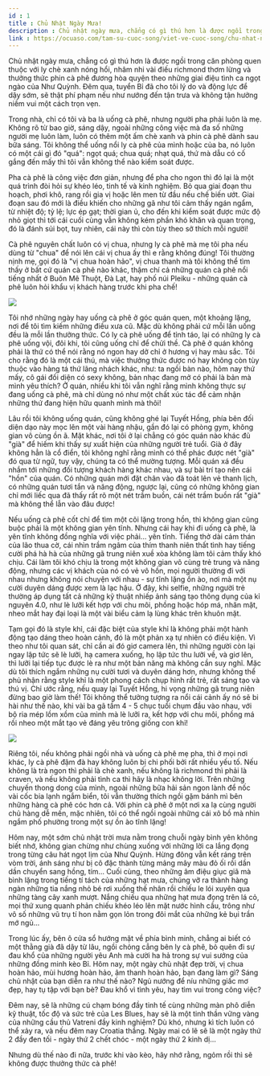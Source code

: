 ```yaml
---
id : 1
title : Chủ Nhật Ngày Mưa!
description : Chủ nhật ngày mưa, chẳng có gì thú hơn là được ngồi trong căn phòng quen thuộc với ly chè xanh nóng hổi, nhâm nhi vài điếu richmond thơm lừng và thưởng thức phin cà phê đương hòa quyện theo những giai điệu tình ca ngọt ngào của Như Quỳnh. Đêm qua, tuyển Bỉ đã cho tôi lý do và động lực để dậy sớm, sẽ thật phí phạm nếu như nướng đến tận trưa và không tận hưởng niềm vui một cách trọn vẹn.
link : https://ocuaso.com/tam-su-cuoc-song/viet-ve-cuoc-song/chu-nhat-ngay-mua.html
---
```


Chủ nhật ngày mưa, chẳng có gì thú hơn là được ngồi trong căn phòng quen
thuộc với ly chè xanh nóng hổi, nhâm nhi vài điếu richmond thơm lừng và
thưởng thức phin cà phê đương hòa quyện theo những giai điệu tình ca ngọt
ngào của Như Quỳnh. Đêm qua, tuyển Bỉ đã cho tôi lý do và động lực để dậy
sớm, sẽ thật phí phạm nếu như nướng đến tận trưa và không tận hưởng niềm
vui một cách trọn vẹn.

Trong nhà, chỉ có tôi và ba là uống cà phê, nhưng người pha phải luôn là
mẹ. Không rõ từ bao giờ, sáng dậy, ngoài những công việc mà đa số những
người mẹ luôn làm, luôn có thêm một ấm chè xanh và phin cà phê dành sau
bữa sáng. Tôi không thể uống nổi ly cà phê của mình hoặc của ba, nó luôn
có một cái gì đó "quá": ngọt quá; chua quá; nhạt quá, thứ mà dẫu có cố gắng
đến mấy thì tôi vẫn không thể nào kiểm soát được.

Pha cà phê là công việc đơn giản, nhưng để pha cho ngon thì đó lại là một
quá trình đòi hỏi sự khéo léo, tinh tế và kinh nghiệm. Bỏ qua giai đoạn
thu hoạch, phơi khô, rang rồi gia vị hoặc lên men từ đầu nếu chế biến ướt.
Giai đoạn sau đó mới là điều khiến cho những gã như tôi cảm thấy ngán ngẩm,
từ nhiệt độ; tỷ lệ; lực ép gạt; thời gian ủ, cho đến khi kiểm soát được
mức độ nhỏ giọt thì tới cái cuối cùng vẫn không kém phần khó khăn và quan
trọng, đó là đánh sủi bọt, tuy nhiên, cái này thì còn tùy theo sở thích
mỗi người!

Cà phê nguyên chất luôn có vị chua, nhưng ly cà phê mà mẹ tôi pha nếu dùng
từ "chua" để nói lên cái vị chua ấy thì e rằng không đúng! Tôi thường nịnh
mẹ, gọi đó là "vị chua hoàn hảo", vị chua thanh mà tôi không thể tìm thấy
ở bất cứ quán cà phê nào khác, thậm chí cả những quán cà phê nổi tiếng nhất
ở Buôn Mê Thuột, Đà Lạt, hay phố núi Pleiku - những quán cà phê luôn hỏi
khẩu vị khách hàng trước khi pha chế!

![](https://ocuaso.com/wp-content/uploads/2018/03/tho-ve-ca-phe-1.jpg)

Tôi nhớ những ngày hay uống cà phê ở góc quán quen, một khoảng lặng, nơi
để tôi tìm kiếm những điều xưa cũ. Mặc dù không phải cứ mỗi lần uống đều
là mỗi lần thưởng thức. Có ly cà phê uống để tỉnh táo, lại có những ly cà
phê uống vội, đôi khi, tôi cũng uống chỉ để chửi thề. Cà phê ở quán không
phải là thứ có thể nói rằng nó ngon hay dở chỉ ở hương vị hay màu sắc. Tôi
cho rằng đó là một cái thú, mà việc thưởng thức được nó hay không còn tùy
thuộc vào hàng tá thứ lãng nhách khác, như: ta ngồi bàn nào, hôm nay thứ
mấy, cô gái đối diện có sexy không, bản nhạc đang mở có phải là bản mà mình
yêu thích? Ở quán, nhiều khi tôi vẫn nghĩ rằng mình không thực sự đang uống
cà phê, mà chỉ dùng nó như một chất xúc tác để cảm nhận những thứ đang hiện
hữu quanh mình mà thôi!

Lâu rồi tôi không uống quán, cũng không ghé lại Tuyết Hồng, phía bên đối
diện dạo này mọc lên một vài hàng nhậu, gần đó lại có phòng gym, không gian
vô cùng ồn ã. Mặt khác, nơi tôi ở lại chẳng có góc quán nào khác đủ "già"
để hiếm khi thấy sự xuất hiện của những người trẻ tuổi. Già ở đây không
hẳn là cổ điển, tôi không nghĩ rằng mình có thể phác được nét "già" đó qua
từ ngữ, tuy vậy, chúng ta có thể mường tượng. Mỗi quán xá đều nhắm tới những
đối tượng khách hàng khác nhau, và sự bài trí tạo nên cái "hồn" của quán.
Có những quán mới đặt chân vào đã toát lên vẻ thanh lịch, có những quán
tươi tắn và năng động, ngược lại, cũng có những không gian chỉ mới liếc
qua đã thấy rất rõ một nét trầm buồn, cái nét trầm buồn rất "già" mà không
thể lẫn vào đâu được!

Nếu uống cà phê cốt chỉ để tìm một cõi lặng trong hồn, thì không gian cũng
buộc phải là một không gian yên tĩnh. Nhưng cái hay khi đi uống cà phê,
là yên tĩnh không đồng nghĩa với việc phải... yên tĩnh. Tiếng thở dài cảm
thán của lão thua cờ, cái nhìn trầm ngâm của thím thanh niên thất tình hay
tiếng cười phá hà hà của những gã trung niên xuề xòa không làm tôi cảm thấy
khó chịu. Cái làm tôi khó chịu là trong một không gian vô cùng trẻ trung
và năng động, nhưng các vị khách của nó có vẻ vô hồn, mọi người thường đi
với nhau nhưng không nói chuyện với nhau - sự tĩnh lặng ồn ào, nơi mà một
nụ cười duyên dáng được xem là lạc hậu. Ở đây, khi selfie, những người trẻ
thường áp dụng tất cả những kỹ thuật nhiếp ảnh sáng tạo thông dụng của kỉ
nguyên 4.0, như lè lưỡi kết hợp với chu môi, phồng hoặc hóp má, nhăn mặt,
nheo mắt hay đại loại là một vài biểu cảm lạ lùng khác trên khuôn mặt.

Tạm gọi đó là style khỉ, cái đặc biệt của style khỉ là không phải một hành
động tạo dáng theo hoàn cảnh, đó là một phản xạ tự nhiên có điều kiện. Vì
theo như tôi quan sát, chỉ cần ai đó giơ camera lên, thì những người còn
lại ngay lập tức sẽ lè lưỡi, hạ camera xuống, họ lập tức thu lưỡi về, và
giơ lên, thì lưỡi lại tiếp tục được lè ra như một bản năng mà không cần
suy nghĩ. Mặc dù tôi thích ngắm những nụ cười tươi và duyên dáng hơn, nhưng
không thể phủ nhận rằng style khỉ là một phong cách chụp hình rất trẻ, rất
sáng tạo và thú vị. Chỉ ước rằng, nếu quay lại Tuyết Hồng, hi vọng những
gã trung niên đừng bao giờ làm thế! Tôi không thể tưởng tượng ra nổi cái
cảnh ấy nó sẽ bi hài như thế nào, khi vài ba gã tầm 4 - 5 chục tuổi chụm
đầu vào nhau, với bộ ria mép lồm xồm của mình mà lè lưỡi ra, kết hợp với
chu môi, phồng má rồi nheo một mắt tạo vẻ đáng yêu trông giống con khỉ!

![](https://ocuaso.com/wp-content/uploads/2018/07/chu-nhat-ngay-mua.jpg)

Riêng tôi, nếu không phải ngồi nhà và uống cà phê mẹ pha, thì ở mọi nơi
khác, ly cà phê đậm đà hay không luôn bị chi phối bởi rất nhiều yếu tố.
Nếu không là trà ngon thì phải là chè xanh, nếu không là richmond thì phải
là craven, và nếu không phải tình ca thì hãy là nhạc không lời. Trên những
chuyến thong dong của mình, ngoài những bữa hải sản ngon lành để nốc vài
cốc bia lạnh ngắm biển, tôi vẫn thường thích ngồi gặm bánh mì bên những
hàng cà phê cóc hơn cả. Với phin cà phê ở một nơi xa lạ cùng người chủ hàng
dễ mến, mặc nhiên, tôi có thể ngồi ngoài những cái xô bồ mà nhìn ngắm phố
phường trong một sự ồn ào tĩnh lặng!

Hôm nay, một sớm chủ nhật trời mưa nằm trong chuỗi ngày bình yên không biết
nhớ, không gian chừng như chùng xuống với những lời ca lắng đọng trong từng
câu hát ngọt lịm của Như Quỳnh. Hừng đông vẫn kết ráng trên vòm trời, ánh
sáng như bị cô đặc thành từng mảng mây màu đỏ ối rồi dần dần chuyển sang
hồng, tím... Cuối cùng, theo những âm điệu giục giã mà bình lặng trong tiếng
tí tách của những hạt mưa, chúng vỡ ra thành hàng ngàn những tia nắng nhỏ
bé rơi xuống thế nhân rồi chiếu le lói xuyên qua những tàng cây xanh mượt.
Nắng chiếu qua những hạt mưa đọng trên lá cỏ, mọi thứ xung quanh phản chiếu
khéo léo lên mặt nước hình cầu, trông như vô số những vũ trụ tí hon nằm
gọn lỏn trong đôi mắt của những kẻ bụi trần mớ ngủ...

Trong lúc ấy, bên ô cửa sổ hướng mặt về phía bình minh, chẳng ai biết có
một thằng già đã dậy từ lâu, ngồi chỏng cẳng bên ly cà phê, bỏ quên đi sự
đau khổ của những người yêu Anh mà cười ha hả trong sự vui sướng của những
đồng minh kèo Bỉ. Hôm nay, một ngày chủ nhật đẹp trời, vị chua hoàn hảo,
mùi hương hoàn hảo, âm thanh hoàn hảo, bạn đang làm gì? Sáng chủ nhật của
bạn diễn ra như thế nào? Ngủ nướng để níu những giấc mơ đẹp, hay tụ tập
với bạn bè? Đau khổ vì tình yêu, hay tìm vui trong công việc?

Đêm nay, sẽ là những cú chạm bóng đầy tinh tế cùng những màn phô diễn kỹ
thuật, tốc độ và sức trẻ của Les Blues, hay sẽ là một tinh thần vững vàng
của những cầu thủ Vatreni đầy kinh nghiệm? Dù khó, nhưng kì tích luôn có
thể xảy ra, và nếu đêm nay Croatia thắng. Ngày mai có lẽ sẽ là một ngày
thứ 2 đầy đen tối - ngày thứ 2 chết chóc - một ngày thứ 2 kinh dị...

Nhưng dù thế nào đi nữa, trước khi vào kèo, hãy nhớ rằng, ngỏm rồi thì sẽ
không được thưởng thức cà phê!
